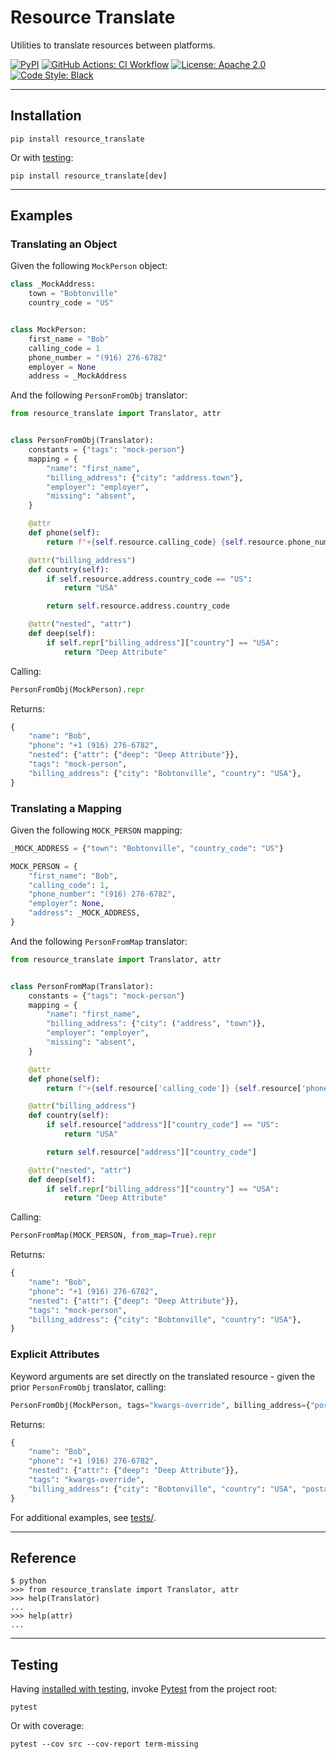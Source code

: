 # Resource Translate
Utilities to translate resources between platforms.

[![PyPI](https://img.shields.io/pypi/v/resource-translate.svg)](https://pypi.org/project/resource-translate/)
[![GitHub Actions: CI Workflow](https://github.com/austinbravodev/resource-translate/workflows/CI/badge.svg)](https://github.com/austinbravodev/resource_translate/actions?query=workflow%3ACI)
[![License: Apache 2.0](https://img.shields.io/badge/License-Apache%202.0-blue.svg)](https://github.com/austinbravodev/resource_translate/blob/main/LICENSE)
[![Code Style: Black](https://img.shields.io/badge/code%20style-black-000000.svg)](https://github.com/psf/black)

---

## Installation
```shell
pip install resource_translate
```

Or with [testing](#testing):
```shell
pip install resource_translate[dev]
```

---

## Examples

### Translating an Object
Given the following `MockPerson` object:

```python
class _MockAddress:
    town = "Bobtonville"
    country_code = "US"


class MockPerson:
    first_name = "Bob"
    calling_code = 1
    phone_number = "(916) 276-6782"
    employer = None
    address = _MockAddress
```

And the following `PersonFromObj` translator:

```python
from resource_translate import Translator, attr


class PersonFromObj(Translator):
    constants = {"tags": "mock-person"}
    mapping = {
        "name": "first_name",
        "billing_address": {"city": "address.town"},
        "employer": "employer",
        "missing": "absent",
    }

    @attr
    def phone(self):
        return f"+{self.resource.calling_code} {self.resource.phone_number}"

    @attr("billing_address")
    def country(self):
        if self.resource.address.country_code == "US":
            return "USA"

        return self.resource.address.country_code

    @attr("nested", "attr")
    def deep(self):
        if self.repr["billing_address"]["country"] == "USA":
            return "Deep Attribute"
```

Calling:

```python
PersonFromObj(MockPerson).repr
```

Returns:

```python
{
    "name": "Bob",
    "phone": "+1 (916) 276-6782",
    "nested": {"attr": {"deep": "Deep Attribute"}},
    "tags": "mock-person",
    "billing_address": {"city": "Bobtonville", "country": "USA"},
}
```

### Translating a Mapping
Given the following `MOCK_PERSON` mapping:

```python
_MOCK_ADDRESS = {"town": "Bobtonville", "country_code": "US"}

MOCK_PERSON = {
    "first_name": "Bob",
    "calling_code": 1,
    "phone_number": "(916) 276-6782",
    "employer": None,
    "address": _MOCK_ADDRESS,
}
```

And the following `PersonFromMap` translator:

```python
from resource_translate import Translator, attr


class PersonFromMap(Translator):
    constants = {"tags": "mock-person"}
    mapping = {
        "name": "first_name",
        "billing_address": {"city": ("address", "town")},
        "employer": "employer",
        "missing": "absent",
    }

    @attr
    def phone(self):
        return f"+{self.resource['calling_code']} {self.resource['phone_number']}"

    @attr("billing_address")
    def country(self):
        if self.resource["address"]["country_code"] == "US":
            return "USA"

        return self.resource["address"]["country_code"]

    @attr("nested", "attr")
    def deep(self):
        if self.repr["billing_address"]["country"] == "USA":
            return "Deep Attribute"
```

Calling:

```python
PersonFromMap(MOCK_PERSON, from_map=True).repr
```

Returns:

```python
{
    "name": "Bob",
    "phone": "+1 (916) 276-6782",
    "nested": {"attr": {"deep": "Deep Attribute"}},
    "tags": "mock-person",
    "billing_address": {"city": "Bobtonville", "country": "USA"},
}
```

### Explicit Attributes

Keyword arguments are set directly on the translated resource - given the prior `PersonFromObj` translator, calling:

```python
PersonFromObj(MockPerson, tags="kwargs-override", billing_address={"postal_code": "78498"}).repr
```

Returns:

```python
{
    "name": "Bob",
    "phone": "+1 (916) 276-6782",
    "nested": {"attr": {"deep": "Deep Attribute"}},
    "tags": "kwargs-override",
    "billing_address": {"city": "Bobtonville", "country": "USA", "postal_code": "78498"},
}
```

For additional examples, see [tests/](tests).

---

## Reference
```shell
$ python
>>> from resource_translate import Translator, attr
>>> help(Translator)
...
>>> help(attr)
...
```

---

## Testing
Having [installed with testing](#installation), invoke [Pytest](https://docs.pytest.org/en/stable/) from the project root:
```shell
pytest
```

Or with coverage:

```shell
pytest --cov src --cov-report term-missing
```